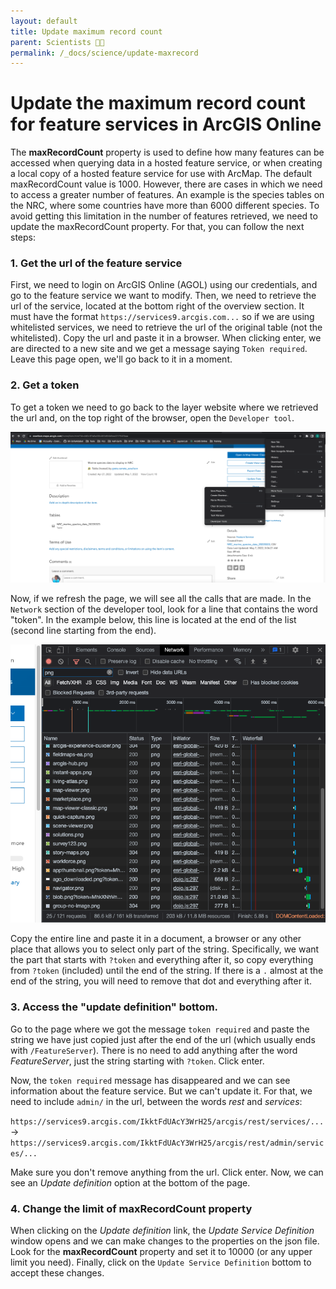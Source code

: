 ```yaml
---
layout: default
title: Update maximum record count
parent: Scientists 🧑‍🔬
permalink: /_docs/science/update-maxrecord
---
```

# Update the maximum record count for feature services in ArcGIS Online

The **maxRecordCount** property is used to define how many features can be accessed when querying data in a hosted feature service, or when creating a local copy of a hosted feature service for use with ArcMap. The default maxRecordCount value is 1000. However, there are cases in which we need to access a greater number of features. An example is the species tables on the NRC, where some countries have more than 6000 different species. To avoid getting this limitation in the number of features retrieved, we need to update the maxRecordCount property. For that, you can follow the next steps:

### 1. Get the url of the feature service
First, we need to login on ArcGIS Online (AGOL) using our credentials, and go to the feature service we want to modify. Then, we need to retrieve the url of the service, located at the bottom right of the overview section. It must have the format `https://services9.arcgis.com...` so if we are using whitelisted services, we need to retrieve the url of the original table (not the whitelisted). Copy the url and paste it in a browser. When clicking enter, we are directed to a new site and we get a message saying `Token required`. Leave this page open, we'll go back to it in a moment.

### 2. Get a token
To get a token we need to go back to the layer website where we retrieved the url and, on the top right of the browser, open the `Developer tool`.

![](/public/developer_tool.png)

Now, if we refresh the page, we will see all the calls that are made. In the `Network` section of the developer tool, look for a line that contains the word "token". In the example below, this line is located at the end of the list (second line starting from the end).

![](/public/find_token.png)

Copy the entire line and paste it in a document, a browser or any other place that allows you to select only part of the string. Specifically, we want the part that starts with `?token` and everything after it, so copy everything from `?token` (included) until the end of the string. If there is a `.` almost at the end of the string, you will need to remove that dot and everything after it. 

### 3. Access the "update definition" bottom.

Go to the page where we got the message `token required` and paste the string we have just copied just after the end of the url (which usually ends with `/FeatureServer`). There is no need to add anything after the word *FeatureServer*, just the string starting with `?token`. Click enter.

Now, the `token required` message has disappeared and we can see information about the feature service. But we can't update it. For that, we need to include `admin/` in the url, between the words *rest* and *services*:

`https://services9.arcgis.com/IkktFdUAcY3WrH25/arcgis/rest/services/...` &rarr; `https://services9.arcgis.com/IkktFdUAcY3WrH25/arcgis/rest/admin/services/...`

Make sure you don't remove anything from the url. Click enter. Now, we can see an *Update definition* option at the bottom of the page. 

### 4. Change the limit of maxRecordCount property

When clicking on the *Update definition* link, the *Update Service Definition* window opens and we can make changes to the properties on the json file. Look for the **maxRecordCount** property and set it to 10000 (or any upper limit you need). Finally, click on the `Update Service Definition` bottom to accept these changes.
